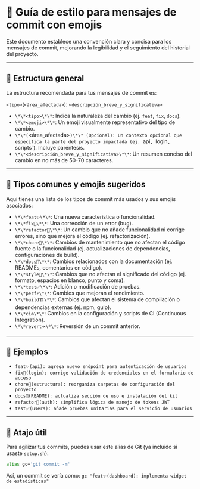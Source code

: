 # 🧱 Guía de estilo para mensajes de commit con emojis

Este documento establece una convención clara y concisa para los mensajes de commit, mejorando la legibilidad y el seguimiento del historial del proyecto.

---

## 📌 Estructura general
La estructura recomendada para tus mensajes de commit es:

`<tipo>`<emoji>(`<área_afectada>`): `<descripción_breve_y_significativa>`

- `\*\*<tipo>\*\*`: Indica la naturaleza del cambio (ej. `feat`, `fix`, `docs`).
- `\*\*<emoji>\*\*`: Un emoji visualmente representativo del tipo de cambio.
- `\*\*(`<área_afectada>`)\*\* (Opcional): Un contexto opcional que especifica la parte del proyecto impactada (ej. `api`, `login`, `scripts`). Incluye paréntesis.
- `\*\*<descripción_breve_y_significativa>\*\*`: Un resumen conciso del cambio en no más de 50-70 caracteres.

---

## 🧩 Tipos comunes y emojis sugeridos

Aquí tienes una lista de los tipos de commit más usados y sus emojis asociados:

- `\*\*feat✨\*\*`: Una nueva característica o funcionalidad.
- `\*\*fix🐛\*\*`: Una corrección de un error (bug).
- `\*\*refactor🔁\*\*`: Un cambio que no añade funcionalidad ni corrige errores, sino que mejora el código (ej. refactorización).
- `\*\*chore🧱\*\*`: Cambios de mantenimiento que no afectan el código fuente o la funcionalidad (ej. actualizaciones de dependencias, configuraciones de build).
- `\*\*docs📝\*\*`: Cambios relacionados con la documentación (ej. READMEs, comentarios en código).
- `\*\*style🎨\*\*`: Cambios que no afectan el significado del código (ej. formato, espacios en blanco, punto y coma).
- `\*\*test✅\*\*`: Adición o modificación de pruebas.
- `\*\*perf⚡\*\*`: Cambios que mejoran el rendimiento.
- `\*\*build🏗️\*\*`: Cambios que afectan el sistema de compilación o dependencias externas (ej. npm, gulp).
- `\*\*ci⚙️\*\*`: Cambios en la configuración y scripts de CI (Continuous Integration).
- `\*\*revert⏪\*\*`: Reversión de un commit anterior.

---

## 🧠 Ejemplos

- `feat✨(api): agrega nuevo endpoint para autenticación de usuarios`
- `fix🐛(login): corrige validación de credenciales en el formulario de acceso`
- `chore🧱(estructura): reorganiza carpetas de configuración del proyecto`
- `docs📝(README): actualiza sección de uso e instalación del kit`
- `refactor🔁(auth): simplifica lógica de manejo de tokens JWT`
- `test✅(users): añade pruebas unitarias para el servicio de usuarios`

---

## 🧰 Atajo útil

Para agilizar tus commits, puedes usar este alias de Git (ya incluido si usaste `setup.sh`):

```bash
alias gc='git commit -m'
```

Así, un commit se vería como: `gc "feat✨(dashboard): implementa widget de estadísticas"`
